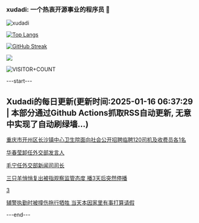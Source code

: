 ### xudadi: 一个热衷开源事业的程序员 👋

![xudadi](https://github-readme-stats-git-masterorgs-github-readme-stats-team.vercel.app/api?username=xudadi)

[![Top Langs](https://github-readme-stats.vercel.app/api/top-langs/?username=xudadi)](https://github.com/anuraghazra/github-readme-stats)

[![GitHub Streak](https://streak-stats.demolab.com?user=xudadi&locale=zh_Hans)](https://git.io/streak-stats)

![](https://raw.githubusercontent.com/xudadi/xudadi/main/assets/github-contribution-grid-snake.svg)

![VISITOR+COUNT](https://komarev.com/ghpvc/?username=xudadi&label=VISITOR+COUNT)


---start---

## Xudadi的每日更新(更新时间:2025-01-16 06:37:29 | 本部分通过Github Actions抓取RSS自动更新, 无意中实现了自动刷绿墙...)

[重庆市开州区长沙镇中心卫生院面向社会公开招聘临聘120司机及收费员各1名](https://www.gongkaoleida.com/article/2266122)

[华春莹卸任外交部发言人](https://m.163.com/news/article/JLVG5A510514R9P4.html)

[毛宁任外交部新闻司司长](https://m.163.com/news/article/JLVD5O320001899N.html)

[三只羊悄悄复出被指观察监管态度 播3天后突然停播](https://m.163.com/news/article/JLV9ENHF0514BE2Q.html)

[3](https://m.163.com/touch/news/sub/domestic)

[辅警执勤时被撞伤拖行牺牲 当天本因家里有事打算请假](https://m.163.com/news/article/JLV1EEP9051492T3.html)

---end---
